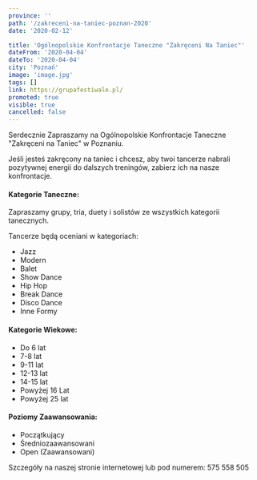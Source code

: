 ```yaml
---
province: ''
path: '/zakreceni-na-taniec-poznan-2020'
date: '2020-02-12'

title: 'Ogólnopolskie Konfrontacje Taneczne "Zakręceni Na Taniec"'
dateFrom: '2020-04-04'
dateTo: '2020-04-04'
city: 'Poznań'
image: 'image.jpg'
tags: []
link: https://grupafestiwale.pl/
promoted: true
visible: true
cancelled: false
---
```

Serdecznie Zapraszamy na Ogólnopolskie Konfrontacje Taneczne "Zakręceni na Taniec" w Poznaniu.

Jeśli jesteś zakręcony na taniec i chcesz, aby twoi tancerze nabrali pozytywnej energii do dalszych treningów, zabierz ich na nasze konfrontacje.

#### Kategorie Taneczne: 
Zapraszamy grupy, tria, duety i solistów ze wszystkich kategorii tanecznych.

Tancerze będą oceniani w kategoriach: 
- Jazz
- Modern
- Balet
- Show Dance
- Hip Hop
- Break Dance
- Disco Dance
- Inne Formy

#### Kategorie Wiekowe:
- Do 6 lat
- 7-8 lat
- 9-11 lat
- 12-13 lat
- 14-15 lat
- Powyżej 16 Lat
- Powyżej 25 lat

#### Poziomy Zaawansowania:
- Początkujący
- Średniozaawansowani
- Open (Zaawansowani)

Szczegóły na naszej stronie internetowej lub pod numerem: 575 558 505